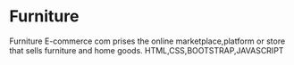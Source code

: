 # Furniture
Furniture E-commerce com prises the online marketplace,platform or store that sells furniture and home goods.
HTML,CSS,BOOTSTRAP,JAVASCRIPT
